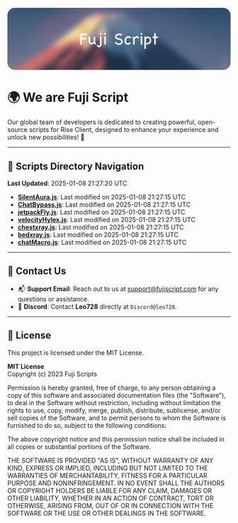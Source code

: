 ![Banner](.github/b.webp)

# 🌍 **We are Fuji Script**

Our global team of developers is dedicated to creating powerful, open-source scripts for Rise Client, designed to enhance your experience and unlock new possibilities! 🌟

---
<!-- SCRIPTS_NAVIGATION_START -->
## 📂 **Scripts Directory Navigation**

**Last Updated**: 2025-01-08 21:27:20 UTC

- **[SilentAura.js](scripts/SilentAura.js)**: Last modified on 2025-01-08 21:27:15 UTC
- **[ChatBypass.js](scripts/ChatBypass.js)**: Last modified on 2025-01-08 21:27:15 UTC
- **[jetpackFly.js](scripts/jetpackFly.js)**: Last modified on 2025-01-08 21:27:15 UTC
- **[velocityHylex.js](scripts/velocityHylex.js)**: Last modified on 2025-01-08 21:27:15 UTC
- **[chestxray.js](scripts/chestxray.js)**: Last modified on 2025-01-08 21:27:15 UTC
- **[bedxray.js](scripts/bedxray.js)**: Last modified on 2025-01-08 21:27:15 UTC
- **[chatMacro.js](scripts/chatMacro.js)**: Last modified on 2025-01-08 21:27:15 UTC

<!-- SCRIPTS_NAVIGATION_END -->

---

## 💬 **Contact Us**  
- 📬 **Support Email**: Reach out to us at [support@fujiscript.com](mailto:support@fujiscript.com) for any questions or assistance.  
- 💬 **Discord**: Contact **Leo728** directly at `Discord@leo728`.

---

## 📜 **License**

This project is licensed under the MIT License.  

**MIT License**  
Copyright (c) 2023 Fuji Scripts  

Permission is hereby granted, free of charge, to any person obtaining a copy of this software and associated documentation files (the "Software"), to deal in the Software without restriction, including without limitation the rights to use, copy, modify, merge, publish, distribute, sublicense, and/or sell copies of the Software, and to permit persons to whom the Software is furnished to do so, subject to the following conditions:  

The above copyright notice and this permission notice shall be included in all copies or substantial portions of the Software.  

THE SOFTWARE IS PROVIDED "AS IS", WITHOUT WARRANTY OF ANY KIND, EXPRESS OR IMPLIED, INCLUDING BUT NOT LIMITED TO THE WARRANTIES OF MERCHANTABILITY, FITNESS FOR A PARTICULAR PURPOSE AND NONINFRINGEMENT. IN NO EVENT SHALL THE AUTHORS OR COPYRIGHT HOLDERS BE LIABLE FOR ANY CLAIM, DAMAGES OR OTHER LIABILITY, WHETHER IN AN ACTION OF CONTRACT, TORT OR OTHERWISE, ARISING FROM, OUT OF OR IN CONNECTION WITH THE SOFTWARE OR THE USE OR OTHER DEALINGS IN THE SOFTWARE.  
